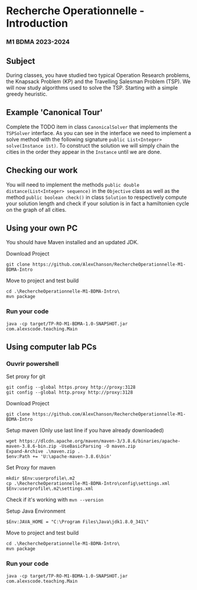 # Recherche Operationnelle - Introduction
### M1 BDMA 2023-2024
## Subject
During classes, you have studied two typical Operation Research problems, the Knapsack Problem (KP) and the Travelling Salesman Problem (TSP).
We will now study algorithms used to solve the TSP. Starting with a simple greedy heuristic.


## Example 'Canonical Tour'
Complete the TODO item in class `CanonicalSolver` that implements the `TSPSolver` interface. 
As you can see in the interface we need to implement a solve method with the following signature `public List<Integer> solve(Instance ist)`. 
To construct the solution we will simply chain the cities in the order they appear in the `Instance` until we are done.

## Checking our work
You will need to implement the methods `public double distance(List<Integer> sequence)` in the `Objective` class as well as the method `public boolean check()` in class `Solution` to respectively compute your solution length and check if your solution is in fact a hamiltonien cycle on the graph of all cities.

## Using your own PC
You should have Maven installed and an updated JDK.

Download Project
```shell
git clone https://github.com/AlexChanson/RechercheOperationnelle-M1-BDMA-Intro
```
Move to project and test build
```shell
cd .\RechercheOperationnelle-M1-BDMA-Intro\
mvn package
```

### Run your code 
```shell
java -cp target/TP-RO-M1-BDMA-1.0-SNAPSHOT.jar com.alexscode.teaching.Main
```

## Using computer lab PCs
### Ouvrir powershell
Set proxy for git
```
git config --global https.proxy http://proxy:3128
git config --global http.proxy http://proxy:3128
```

Download Project
```shell
git clone https://github.com/AlexChanson/RechercheOperationnelle-M1-BDMA-Intro
```

Setup maven (Only use last line if you have already downloaded)
```
wget https://dlcdn.apache.org/maven/maven-3/3.8.6/binaries/apache-maven-3.8.6-bin.zip -UseBasicParsing -O maven.zip
Expand-Archive .\maven.zip .
$env:Path += 'U:\apache-maven-3.8.6\bin'
```

Set Proxy for maven
```shell
mkdir $Env:userprofile\.m2
cp .\RechercheOperationnelle-M1-BDMA-Intro\config\settings.xml $Env:userprofile\.m2\settings.xml
```


Check if it's working with `mvn --version`

Setup Java Environment
```
$Env:JAVA_HOME = "C:\Program Files\Java\jdk1.8.0_341\"
```

Move to project and test build
```shell
cd .\RechercheOperationnelle-M1-BDMA-Intro\
mvn package
```

### Run your code
```shell
java -cp target/TP-RO-M1-BDMA-1.0-SNAPSHOT.jar com.alexscode.teaching.Main
```



